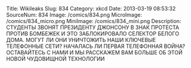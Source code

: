 Title: Wikileaks 
Slug: 834 
Category: xkcd 
Date: 2013-03-19 08:53:32 
SourceNum: 834 
Image: /comics/834.png 
MicroImage: /comics/834_micro.png 
MiniImage: /comics/834_mini.png 
Description: СТУДЕНТЫ ЗВОНЯТ ПРЕЗИДЕНТУ ДЖОНСОНУ В ЗНАК ПРОТЕСТА ПРОТИВ БОМБЕЖЕК И ЭТО ЗАБЛОКИРОВАЛО СЕЛЕКТОР БЕЛОГО ДОМА. МОГУТ ЛИ ОНИ УНИЧТОЖИТЬ НАШИ КЛЮЧЕВЫЕ ТЕЛЕФОННЫЕ СЕТИ? НАЧАЛАСЬ ЛИ ПЕРВАЯ ТЕЛЕФОННАЯ ВОЙНА? ОСТАВАЙТЕСЬ С НАМИ И МЫ РАССКАЖЕМ ВАМ БОЛЬШЕ ОБ ЭТОЙ НОВОЙ ЧУДОВИЩНОЙ ТЕХНОЛОГИИ 

